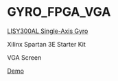 # GYRO_FPGA_VGA

[LISY300AL Single-Axis Gyro](https://www.pololu.com/product/765)

Xilinx Spartan 3E Starter Kit

VGA Screen

[Demo](https://drive.google.com/open?id=104SfWNyEisRbZvH6lpuog34VKhM-75Cc&usp=drive_fs)
